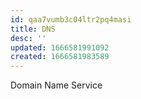 ```yaml
---
id: qaa7vumb3c04ltr2pq4masi
title: DNS
desc: ''
updated: 1666581991092
created: 1666581983589
---
```

Domain Name Service
